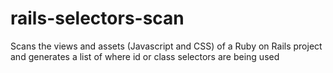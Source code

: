 rails-selectors-scan
===================

Scans the views and assets (Javascript and CSS) of a Ruby on Rails project and generates a list of where id or class selectors are being used
